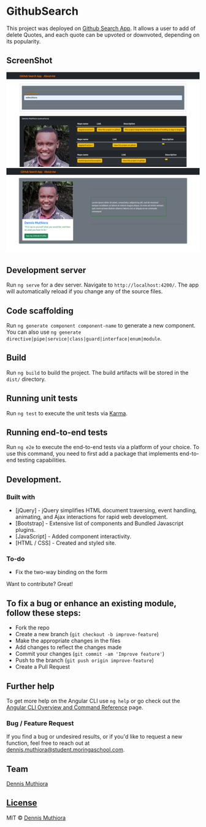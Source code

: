 # GithubSearch

This project was deployed on [Github Search App](https://wdmuthiora.github.io/Week2-Angular-redo/). It allows a user to add of delete Quotes, and each quote can be upvoted or downvoted, depending on its popularity.

## ScreenShot
<img src="src/assets/1.png">
<img src="src/assets/2.png">

## Development server

Run `ng serve` for a dev server. Navigate to `http://localhost:4200/`. The app will automatically reload if you change any of the source files.

## Code scaffolding

Run `ng generate component component-name` to generate a new component. You can also use `ng generate directive|pipe|service|class|guard|interface|enum|module`.

## Build

Run `ng build` to build the project. The build artifacts will be stored in the `dist/` directory.

## Running unit tests

Run `ng test` to execute the unit tests via [Karma](https://karma-runner.github.io).

## Running end-to-end tests

Run `ng e2e` to execute the end-to-end tests via a platform of your choice. To use this command, you need to first add a package that implements end-to-end testing capabilities.

## Development.

### Built with 

- [jQuery] - jQuery simplifies HTML document traversing, event handling, animating, and Ajax interactions for rapid web development.
- [Bootstrap] - Extensive list of components and  Bundled Javascript plugins.
- [JavaScript] - Added component interactivity.
- [HTML / CSS] - Created and styled site. 

### To-do
- Fix the two-way binding on the form

Want to contribute? Great!

## To fix a bug or enhance an existing module, follow these steps:

- Fork the repo
- Create a new branch (`git checkout -b improve-feature`)
- Make the appropriate changes in the files
- Add changes to reflect the changes made
- Commit your changes (`git commit -am 'Improve feature'`)
- Push to the branch (`git push origin improve-feature`)
- Create a Pull Request 

## Further help

To get more help on the Angular CLI use `ng help` or go check out the [Angular CLI Overview and Command Reference](https://angular.io/cli) page.

### Bug / Feature Request

If you find a bug or undesired results, or if you'd like to request a new function, feel free to reach out at dennis.muthiora@student.moringaschool.com.


## Team
 
[Dennis Muthiora ](https://github.com/wdmuthiora)

## [License](https://github.com/iharsh234/WebApp/blob/master/LICENSE.md)

MIT © [Dennis Muthiora ](https://github.com/wdmuthiora)